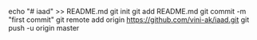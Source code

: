 echo "# iaad" >> README.md
git init
git add README.md
git commit -m "first commit"
git remote add origin https://github.com/vini-ak/iaad.git
git push -u origin master
